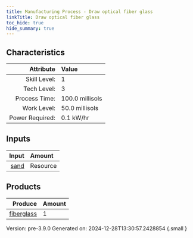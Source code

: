 ```yaml
---
title: Manufacturing Process - Draw optical fiber glass
linkTitle: Draw optical fiber glass
toc_hide: true
hide_summary: true
---
```



## Characteristics

| Attribute      | Value |
|--------:|:------|
|Skill Level:|1|
|Tech Level:|3|
|Process Time:|100.0 millisols|
|Work Level:|50.0 millisols|
|Power Required:|0.1 kW/hr|

## Inputs

| Input      | Amount |
|--------:|:------|
|[sand](/docs/definitions/resource/sand)|Resource|2.0 kg|

## Products


| Produce      | Amount |
|--------:|:------|
|[fiberglass](/docs/definitions/part/fiberglass)|1|


Version: pre-3.9.0 Generated on: 2024-12-28T13:30:57.2428854
{.small }


